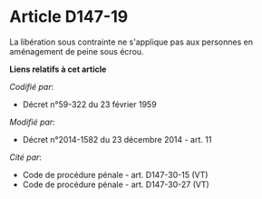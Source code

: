 # Article D147-19

La libération sous contrainte ne s'applique pas aux personnes en aménagement de peine sous écrou.

**Liens relatifs à cet article**

_Codifié par_:

  - Décret n°59-322 du 23 février 1959

_Modifié par_:

  - Décret n°2014-1582 du 23 décembre 2014 - art. 11

_Cité par_:

  - Code de procédure pénale - art. D147-30-15 (VT)
  - Code de procédure pénale - art. D147-30-27 (VT)
